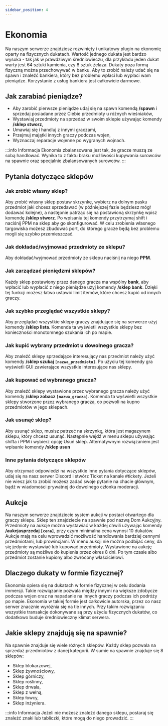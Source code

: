 ```yaml
---
sidebar_position: 4
---
```


# Ekonomia
Na naszym serwerze znajdziesz rozwinięty i unikatowy plugin na ekonomię oparty na fizycznych dukatach. Wartość jednego dukata jest bardzo wysoka - tak jak w prawdziwym średniowieczu, dla przykładu jeden dukat warty jest 64 sztuki kamienia, czy 8 sztuk żelaza. 
Dukaty poza formą fizyczną można przechowywać w banku. Aby to zrobić należy udać się na spawn i znaleźć bankiera, który bez problemu wpłaci lub wypłaci wam pieniądze. Korzystanie z usług bankiera jest całkowicie darmowe.

## Jak zarabiać pieniądze?
- Aby zarobić pierwsze pieniądze udaj się na spawn komendą **/spawn** i sprzedaj posiadane przez Ciebie przedmioty u różnych wieśniaków,
- Wystawiaj przedmioty na sprzedaż w swoim sklepie używając komendy **/sklep stworz**,
- Umawiaj się i handluj z innymi graczami,
- Przejmuj majątki innych graczy podczas wojen,
- Wyznaczaj reparacje wojenne po wygranych wojnach.

:::info Informacja
Ekonomia zbalansowana jest tak, że gracze muszą ze sobą handlować. Wynika to z faktu braku możliwości kupywania surowców na spawnie oraz specjalnie zbalansowanych surowców.
:::

## Pytania dotyczące sklepów

### Jak zrobić własny sklep?
Aby zrobić własny sklep postaw skrzynkę, wybierz na dolnym pasku przedmiot jaki chcesz sprzedawać (w późniejszej fazie będziesz mógł dodawać kolejne), a następnie patrząc się na postawioną skrzynkę wpisz komendę **/sklep stworz**. Po wpisaniu tej komendy przytrzymaj shift i naciśnij PPM na sklep aby go skonfigurować. 
W celu zrobienia własnego targowiska możesz zbudować port, do którego gracze będą bez problemu mogli się szybko przemieszczać. 

### Jak dokładać/wyjmować przedmioty ze sklepu?
Aby dokładać/wyjmować przedmioty ze sklepu naciśnij na niego **PPM**.

### Jak zarządzać pieniędzmi sklepów?
Każdy sklep postawiony przez danego gracza ma wspólny **bank**, aby wpłacić lub wypłacić z niego pieniądze użyj komendy **/sklep bank**. Dzięki tej funkcji możesz łatwo ustawić limit itemów, które chcesz kupić od innych graczy.

### Jak szybko przeglądać wszystkie sklepy?
Aby przeglądać wszystkie sklepy graczy znajdujące się na serwerze użyj komendy **/sklep lista**. Komenda ta wyświetli wszystkie sklepy bez konieczności monotomnego szukania ich po mapie.

### Jak kupić wybrany przedmiot u dowolnego gracza?
Aby znaleźć sklepy sprzedające interesujący nas przedmiot należy użyć komendy **/sklep szukaj `[nazwa_przedmiotu]`**. Po użyciu tej komendy gra wyświetli GUI zawierające wszystkie interesujące nas sklepy.

### Jak kupować od wybranego gracza?
Aby znaleźć sklepy wystawione przez wybranego gracza należy użyć komendy **/sklep zobacz `[nazwa_gracza]`**. Komenda ta wyświetli wszystkie sklepy stworzone przez wybranego gracza, co pozwoli na kupno przedmiotów w jego sklepach.

### Jak usunąć sklep?
Aby usunąć sklep, musisz patrzeć na skrzynkę, która jest magazynem sklepu, który chcesz usunąć. Następnie wejdź w menu sklepu używając shifta i PPM i wybierz opcję Usuń sklep. Alternatywnym rozwiązaniem jest wpisanie komendy **/sklep usun**

### Inne pytania dotyczące sklepów
Aby otrzymać odpowiedzi na wszystkie inne pytania dotyczące sklepów, udaj się na nasz serwer Discord i stwórz Ticket na kanale #tickety. Jeżeli nie wiesz jak to zrobić możesz zadać swoje pytanie na chacie głównym, bądź w wiadomości prywatnej do dowolnego członka moderacji.

## Aukcje
Na naszym serwerze znajdziecie system aukcji w postaci otwartego dla graczy sklepu. Sklep ten znajdziecie na spawnie pod nazwą Dom Aukcyjny. Przedmioty na aukcje można wystawiać w każdej chwili używając komendy **/aukcjasprzedaj `[cena]`**, przy czym minimalna cena wynosi 10 dukatów. Aukcje mają na celu wprowadzić możliwość handlowania bardziej cennymi przedmiotami, lub prowincjami. W menu aukcji nie można podbijać ceny, da się jedynie wystawiać lub kupować przedmioty. Wystawione na aukcję przedmioty są możliwe do kupienia przez okres 8 dni. Po tym czasie albo przedmiot zostanie kupiony albo zwrócony właścicielowi.

## Dlaczego dukaty w formie fizycznej?
Ekonomia opiera się na dukatach w formie fizycznej w celu dodania immersji. Takie rozwiązanie pozwala między innymi na większe zdobycze podczas wojen oraz na napadanie na innych graczy podczas ich podróży po mapie. Ekonomia w takiej formie jest całkowicie autorska, przez co nasz serwer znacznie wyróżnia się na tle innych. Przy takim rozwiązaniu wszystkie transakcje dokonywane są przy użyciu fizycznych dukatów, co dodatkowo buduje średniowieczny klimat serwera.

## Jakie sklepy znajdują się na spawnie?
Na spawnie znajduje się wiele różnych sklepów. Każdy sklep pozwala na sprzedaż przedmiotów z danej kategorii. 
W sumie na spawnie znajduje się 8 sklepów:
- Sklep blokarzowej,
- Sklep żywnościowy,
- Sklep górniczy,
- Sklep roślinny,
- Sklep drwala,
- Sklep z wełną,
- Sklep łowcy,
- Sklep inżyniera.

:::info Informacja
Jeżeli nie możesz znaleźć danego sklepu, postaraj się znaleźć znaki lub tabliczki, które mogą do niego prowadzić.
:::

